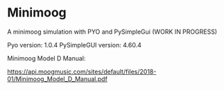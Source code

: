 # Minimoog
A minimoog simulation with PYO and PySimpleGui (WORK IN PROGRESS)

Pyo version: 1.0.4
PySimpleGUI version: 4.60.4

Minimoog Model D Manual:

https://api.moogmusic.com/sites/default/files/2018-01/Minimoog_Model_D_Manual.pdf
